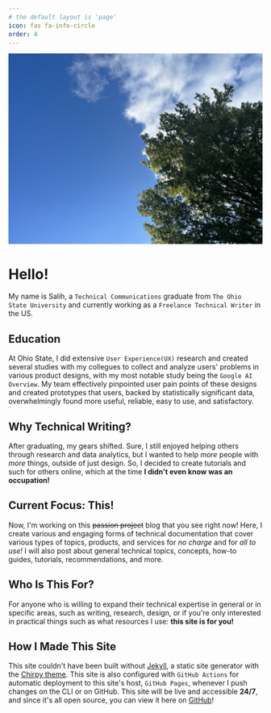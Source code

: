 ```yaml
---
# the default layout is 'page'
icon: fas fa-info-circle
order: 4
---
```


[comment]: <> (> Add Markdown syntax content to file `_tabs/about.md`{: .filepath } and it will show up on this page. {: .prompt-tip })

![About](/assets/img/linkedin-banner.JPG)

# Hello!
My name is Salih, a `Technical Communications` graduate from `The Ohio State University` and currently working as a `Freelance Technical Writer` in the US.

## Education
At Ohio State, I did extensive `User Experience(UX)` research and created several studies with my collegues to collect and analyze users' problems in various product designs, with my most notable study being the `Google AI Overview`. My team effectively pinpointed user pain points of these designs and created prototypes that users, backed by statistically significant data, overwhelmingly found more useful, reliable, easy to use, and satisfactory.

## Why Technical Writing?
After graduating, my gears shifted. Sure, I still enjoyed helping others through research and data analytics, but I wanted to help *more* people with *more* things, outside of just design. So, I decided to create tutorials and such for others online, which at the time **I didn't even know was an occupation!**

## Current Focus: This!
Now, I'm working on this ~~passion project~~ blog that you see right now! Here, I create various and engaging forms of technical documentation that cover various types of topics, products, and services for *no charge* and for *all to use!* I will also post about general technical topics, concepts, how-to guides, tutorials, recommendations, and more.

## Who Is This For?
For anyone who is willing to expand their technical expertise in general or in specific areas, such as writing, research, design, or if you're only interested in practical things such as what resources I use: **this site is for you!**

## How I Made This Site
This site couldn't have been built without [Jekyll](https://jekyllrb.com/), a static site generator with the [Chirpy theme](https://github.com/cotes2020/jekyll-theme-chirpy/). This site is also configured with `GitHub Actions` for automatic deployment to this site's host, `GitHub Pages`, whenever I push changes on the CLI or on GitHub. This site will be live and accessible **24/7**, and since it's all open source, you can view it here on [GitHub](https://github.com/SalihWarsama/salihwarsama.github.io)!